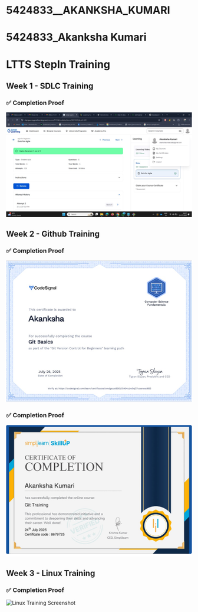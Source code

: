 # 5424833\_\_AKANKSHA\_KUMARI

# 5424833_Akanksha Kumari

# LTTS StepIn Training 

## Week 1 - SDLC Training

### ✅ Completion Proof

![SDLC Training Screenshot](https://github.com/Akanksha7743Git/5424833__AKANKSHA_KUMARI/blob/main/week-1_task-work/WhatsApp%20Image%202025-07-24%20at%2008.57.45_fc66a4de.jpg)

## Week 2 - Github Training

### ✅ Completion Proof
![Git Training Screenshot](https://github.com/Akanksha7743Git/5424833__AKANKSHA_KUMARI/blob/main/week-2/certificate/5425833_akanksha%20kumar_codesignal.jpg)
### ✅ Completion Proof
![Git Training Screenshot](https://github.com/Akanksha7743Git/5424833__AKANKSHA_KUMARI/blob/main/week-2/certificate/5425833_akanksha%20kumar_simplilearn%20skillup.jpg)

## Week 3 - Linux Training

### ✅ Completion Proof
![Linux Training Screenshot](https://github.com/Akanksha7743Git/5424833__AKANKSHA_KUMARI/commit/d497b2fdeda495aea47329e3e38644a7b2a65837#diff-83d2ceb8f627a2c238308060e89cb47a1e76bc05bc71a74f1c6c6060c2f46642)






